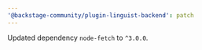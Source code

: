 ```yaml
---
'@backstage-community/plugin-linguist-backend': patch
---
```


Updated dependency `node-fetch` to `^3.0.0`.
